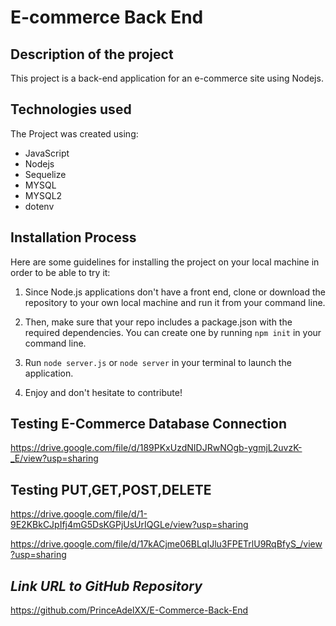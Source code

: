 
# E-commerce Back End


## Description of the project
This project is a back-end application for an e-commerce site using Nodejs. 

## Technologies used
The Project was created using:
* JavaScript
* Nodejs
* Sequelize
* MYSQL
* MYSQL2
* dotenv


## Installation Process
Here are some guidelines for installing the project on your local machine in order to be able to try it: 

1. Since Node.js applications don't have a front end, clone or download the repository to your own local machine and run it from your command line.

2. Then, make sure that your repo includes a package.json with the required dependencies. You can create one by running ```npm init``` in your command line.

3. Run ```node server.js``` or ```node server``` in your terminal to launch the application.

4. Enjoy and don't hesitate to contribute!

## Testing E-Commerce Database Connection

https://drive.google.com/file/d/189PKxUzdNIDJRwNOgb-ygmjL2uvzK-_E/view?usp=sharing

## Testing PUT,GET,POST,DELETE

https://drive.google.com/file/d/1-9E2KBkCJpIfj4mG5DsKGPjUsUrIQGLe/view?usp=sharing

https://drive.google.com/file/d/17kACjme06BLqIJlu3FPETrlU9RqBfyS_/view?usp=sharing


## **_Link URL to GitHub Repository_**
https://github.com/PrinceAdelXX/E-Commerce-Back-End

